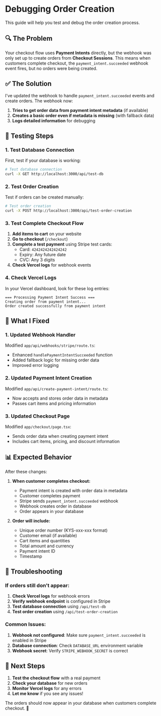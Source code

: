 # Debugging Order Creation

This guide will help you test and debug the order creation process.

## 🔍 The Problem

Your checkout flow uses **Payment Intents** directly, but the webhook was only set up to create orders from **Checkout Sessions**. This means when customers complete checkout, the `payment_intent.succeeded` webhook event fires, but no orders were being created.

## ✅ The Solution

I've updated the webhook to handle `payment_intent.succeeded` events and create orders. The webhook now:

1. **Tries to get order data from payment intent metadata** (if available)
2. **Creates a basic order even if metadata is missing** (with fallback data)
3. **Logs detailed information** for debugging

## 🧪 Testing Steps

### 1. Test Database Connection

First, test if your database is working:

```bash
# Test database connection
curl -X GET http://localhost:3000/api/test-db
```

### 2. Test Order Creation

Test if orders can be created manually:

```bash
# Test order creation
curl -X POST http://localhost:3000/api/test-order-creation
```

### 3. Test Complete Checkout Flow

1. **Add items to cart** on your website
2. **Go to checkout** (`/checkout`)
3. **Complete a test payment** using Stripe test cards:
   - Card: `4242424242424242`
   - Expiry: Any future date
   - CVC: Any 3 digits
4. **Check Vercel logs** for webhook events

### 4. Check Vercel Logs

In your Vercel dashboard, look for these log entries:

```
=== Processing Payment Intent Success ===
Creating order from payment intent...
Order created successfully from payment intent
```

## 🔧 What I Fixed

### 1. Updated Webhook Handler

Modified `app/api/webhooks/stripe/route.ts`:
- Enhanced `handlePaymentIntentSucceeded` function
- Added fallback logic for missing order data
- Improved error logging

### 2. Updated Payment Intent Creation

Modified `app/api/create-payment-intent/route.ts`:
- Now accepts and stores order data in metadata
- Passes cart items and pricing information

### 3. Updated Checkout Page

Modified `app/checkout/page.tsx`:
- Sends order data when creating payment intent
- Includes cart items, pricing, and discount information

## 📊 Expected Behavior

After these changes:

1. **When customer completes checkout:**
   - Payment intent is created with order data in metadata
   - Customer completes payment
   - Stripe sends `payment_intent.succeeded` webhook
   - Webhook creates order in database
   - Order appears in your database

2. **Order will include:**
   - Unique order number (KYS-xxx-xxx format)
   - Customer email (if available)
   - Cart items and quantities
   - Total amount and currency
   - Payment intent ID
   - Timestamp

## 🚨 Troubleshooting

### If orders still don't appear:

1. **Check Vercel logs** for webhook errors
2. **Verify webhook endpoint** is configured in Stripe
3. **Test database connection** using `/api/test-db`
4. **Test order creation** using `/api/test-order-creation`

### Common Issues:

1. **Webhook not configured**: Make sure `payment_intent.succeeded` is enabled in Stripe
2. **Database connection**: Check `DATABASE_URL` environment variable
3. **Webhook secret**: Verify `STRIPE_WEBHOOK_SECRET` is correct

## 📝 Next Steps

1. **Test the checkout flow** with a real payment
2. **Check your database** for new orders
3. **Monitor Vercel logs** for any errors
4. **Let me know** if you see any issues!

The orders should now appear in your database when customers complete checkout. 🎉 